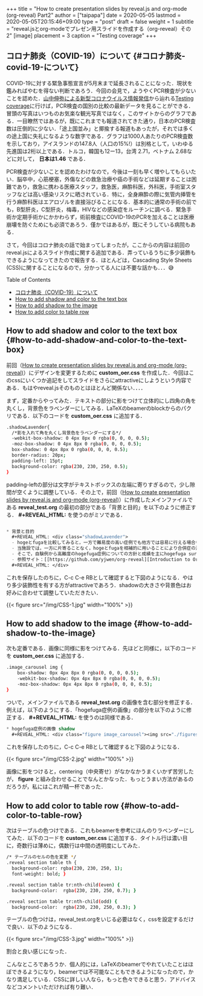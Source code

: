 +++
title = "How to create presentation slides by reveal.js and org-mode (org-reveal) Part2"
author = ["taipapa"]
date = 2020-05-05
lastmod = 2020-05-05T20:15:46+09:00
type = "post"
draft = false
weight = 1
subtitle = "reveal.jsとorg-modeでプレゼン用スライドを作成する（org-reveal）その2"
[image]
  placement = 3
  caption = "Testing coverage"
+++

## コロナ肺炎（COVID-19）について {#コロナ肺炎-covid-19-について}

COVID-19に対する緊急事態宣言が5月末まで延長されることになった．現状を鑑みればやむを得ない判断であろう．今回の会見で，ようやくPCR検査が少ないことを認めた．[山中伸弥による新型コロナウイルス情報発信](https://www.covid19-yamanaka.com/cont3/17.html)から辿れる[Testing coverage](https://ourworldindata.org/covid-testing#testing-coverage)に行けば，PCR検査の国別の比較の最新データを見ることができる．冒頭の写真はいつものお気楽な観光写真ではなく，このサイトからのグラフである．一目瞭然ではあるが，既にこれまでも報道されてきた通り，日本のPCR検査数は圧倒的に少ない．「途上国並み」と揶揄する報道もあったが，それでは多くの途上国に失礼になるような数字である．グラフは1000人あたりのPCR検査数を示しており，アイスランドの147.8人（人口の15%!）は別格として，いわゆる先進国は2桁以上である．トルコ，韓国も12ー13，台湾 2.71，ベトナム 2.68などに対して， **日本は1.46** である．

PCR検査が少ないことを認めたわけなので，今後は一刻も早く増やしてもらいたい．脳卒中，心筋梗塞，外傷などの救急治療や癌の手術などは延期することは困難であり，救急に携わる医療スタッフ，救急医，麻酔科医，外科医，手術室スタッフなどは高い感染リスクに晒されている．特に，全身麻酔の際に気管内挿管を行う麻酔科医はエアロゾルを直接浴びることになる．基本的に通常の手術の前でも，B型肝炎，C型肝炎，梅毒，HIVなどの感染症をルーチンに調べる．緊急手術か定期手術かにかかわらず，術前検査にCOVID-19のPCRを加えることは医療崩壊を防ぐためにも必須であろう．僅かではあるが，既にそうしている病院もある．

さて，今回はコロナ肺炎の話で始まってしまったが，ここからの内容は前回のreveal.jsによるスライド作成に関する追加である．弄っているうちに多少装飾もできるようになってきたので報告する．ほとんどは，Cascading Style Sheets (CSS)に関することになるので，分かってる人には不要な話かも．．．😅

<!--more-->

<div class="ox-hugo-toc toc">
<div></div>

<div class="heading">Table of Contents</div>

- [コロナ肺炎（COVID-19）について](#コロナ肺炎-covid-19-について)
- [How to add shadow and color to the text box](#how-to-add-shadow-and-color-to-the-text-box)
- [How to add shadow to the image](#how-to-add-shadow-to-the-image)
- [How to add color to table row](#how-to-add-color-to-table-row)

</div>
<!--endtoc-->


## How to add shadow and color to the text box {#how-to-add-shadow-and-color-to-the-text-box}

前回（[How to create presentation slides by reveal.js and org-mode (org-reveal)](../how-to-create-presentation-slides-by-reveal-dot-js-and-org-mode-org-re-reveal)）にデザインを変更するために **custom\_oer.css** を作成した．今回はこのcssにいくつか追記をしてスライドをさらにattractiveにしようという内容である．もはやreveal.jsそのものとはほとんど関係ない．．．．

まず，定番からやってみた．テキストの部分に影をつけて立体的にし四角の角を丸くし，背景色をラベンダーにしてみる．LaTeXのbeamerのblockからのパクリである．以下のコードを **custom\_oer.css** に追加する．

```sh
.shadowLavender{
  /*影を入れて角を丸くし背景色をラベンダーにする*/
  -webkit-box-shadow: 0 4px 8px 0 rgba(0, 0, 0, 0.5);
  -moz-box-shadow: 0 4px 8px 0 rgba(0, 0, 0, 0.5);
  box-shadow: 0 4px 8px 0 rgba(0, 0, 0, 0.5);
  border-radius: 20px;
  padding-left: 15pt;
  background-color: rgba(230, 230, 250, 0.5);
}
```

padding-leftの部分は文字がテキストボックスの左端に寄りすぎるので，少し隙間が空くように調整している．その上で，前回（[How to create presentation slides by reveal.js and org-mode (org-reveal)](../how-to-create-presentation-slides-by-reveal-dot-js-and-org-mode-org-re-reveal)）に作成したメインファイルである **reveal\_test.org** の最初の部分である「背景と目的」を以下のように修正する． **#+REVEAL\_HTML:** を使うのがミソである．

```lisp

* 背景と目的
  #+REVEAL_HTML: <div class="shadowLavender">
  - hogeとfugaを比較してみると，一方で難易度の高い症例でも他方では容易に行える場合も多い.
  - 当施設では，一方に片寄ることなく，hogeとfugaを相補的に用いることにより合併症の減少を目指す方針をとっている．
  - そこで，自験例から高難度のhogefuga症例についての方針と成績を主にhogefuga surgeonの立場から検討した.
  - 参照サイト：[[https://github.com/yjwen/org-reveal][Introduction to Org-Reveal]]
  #+REVEAL_HTML: </div>
```

これを保存したのちに，C-c C-e RBとして確認すると下図のようになる．やはり多少装飾性を有する方がattractiveであろう．shadowの大きさや背景色はお好みに合わせて調整していただきたい．

{{< figure src="/img/CSS-1.jpg" width="100%" >}}


## How to add shadow to the image {#how-to-add-shadow-to-the-image}

次も定番である．画像に同様に影をつけてみる．先ほどと同様に，以下のコードを **custom\_oer.css** に追加する．

```sh
.image_carousel img {
    box-shadow: 0px 4px 8px 0 rgba(0, 0, 0, 0.5);
    -webkit-box-shadow: 0px 4px 8px 0 rgba(0, 0, 0, 0.5);
    -moz-box-shadow: 0px 4px 8px 0 rgba(0, 0, 0, 0.5);
}
```

ついで，メインファイルである **reveal\_test.org** の画像を含む部分を修正する．例えば，以下のようにする．「hogefuga症例の画像」の部分を以下のように修正する． **#+REVEAL\_HTML:** を使うのは同様である．

```lisp
* hogefuga症例の画像 shadow
  #+REVEAL_HTML: <div class="figure image_carousel"><img src="./figures/hoge_fuga.jpg" alt=""/></div>
```

これを保存したのちに，C-c C-e RBとして確認すると下図のようになる．

{{< figure src="/img/CSS-2.jpg" width="100%" >}}

画像に影をつけると，centering（中央寄せ）がなかなかうまくいかず苦労したが， **figure** と組み合わせることでなんとかなった．もっとうまい方法があるのだろうが，私にはこれが精一杯であった．


## How to add color to table row {#how-to-add-color-to-table-row}

次はテーブルの色つけである．これもbeamerを参考にほんのりラベンダーにしてみた．以下のコードを **custom\_oer.css** に追加する．タイトル行は濃い目に，奇数行は薄めに，偶数行は中間の透明度にしてみた．

```sh
/* テーブルのセルの色を変更 */
.reveal section table th {
  background-color: rgba(230, 230, 250, 1);
  font-weight: bold; }

.reveal section table tr:nth-child(even) {
  background-color:  rgba(230, 230, 250, 0.7); }

.reveal section table tr:nth-child(odd) {
  background-color:  rgba(230, 230, 250, 0.3); }
```

テーブルの色つけは，reveal\_test.orgをいじる必要はなく，cssを設定するだけで良い．以下のようになる．

{{< figure src="/img/CSS-3.jpg" width="100%" >}}

割合と良い感じになった．

こんなところであろうか．個人的には，LaTeXのbeamerでやれていたことはほぼできるようになり，beamerでは不可能なこともできるようになったので，かなり満足している．CSSに詳しい人なら，もっと色々できると思う．アドバイスなどコメントいただければ有り難い．
